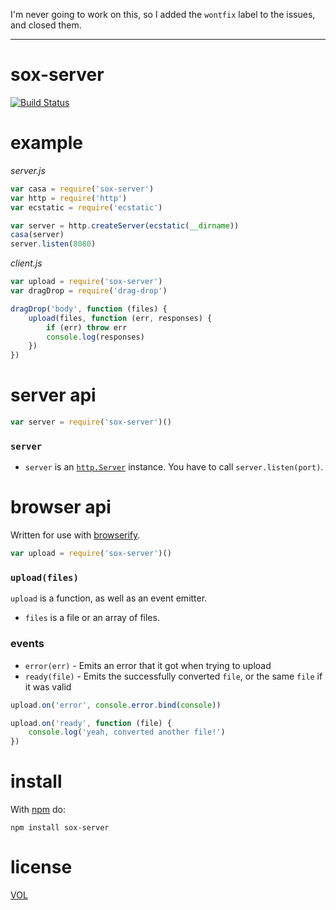 I'm never going to work on this, so I added the `wontfix` label to the issues, and closed them.

-----------

sox-server
==========

[![Build Status](https://travis-ci.org/ArtskydJ/sox-server.svg)](https://travis-ci.org/ArtskydJ/sox-server)

# example

*server.js*

```js
var casa = require('sox-server')
var http = require('http')
var ecstatic = require('ecstatic')

var server = http.createServer(ecstatic(__dirname))
casa(server)
server.listen(8080)
```

*client.js*

```js
var upload = require('sox-server')
var dragDrop = require('drag-drop')

dragDrop('body', function (files) {
	upload(files, function (err, responses) {
		if (err) throw err
		console.log(responses)
	})
})
```

# server api

```js
var server = require('sox-server')()
```

### `server`

- `server` is an [`http.Server`](https://nodejs.org/api/http.html#http_class_http_server) instance. You have to call `server.listen(port)`.

# browser api

Written for use with [browserify](https://github.com/substack/node-browserify).

```js
var upload = require('sox-server')()
```

### `upload(files)`

`upload` is a function, as well as an event emitter.

- `files` is a file or an array of files.

### events

- `error(err)` - Emits an error that it got when trying to upload
- `ready(file)` - Emits the successfully converted `file`, or the same `file` if it was valid

```js
upload.on('error', console.error.bind(console))

upload.on('ready', function (file) {
	console.log('yeah, converted another file!')
})
```

# install

With [npm](http://nodejs.org/download) do:

	npm install sox-server

# license

[VOL](http://veryopenlicense.com)

